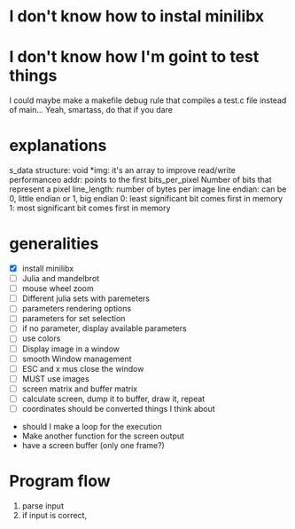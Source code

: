 # I don't know how to instal minilibx
# I don't know how I'm goint to test things
I could maybe make a makefile debug rule that compiles a test.c file instead of main...
Yeah, smartass, do that if you dare
# explanations
s_data structure:
	void *img: it's an array to improve read/write performanceo
	addr: points to the first 
	bits_per_pixel Number of bits that represent a pixel
	line_length: number of bytes per image line
	endian: can be 0, little endian or 1, big endian
	0: least significant bit comes first in memory
	1: most significant bit comes first in memory

# generalities
- [x] install minilibx
- [ ] Julia and mandelbrot
- [ ] mouse wheel zoom
- [ ] Different julia sets with paremeters
- [ ] parameters rendering options
- [ ] parameters for set selection
- [ ] if no parameter, display available parameters
- [ ] use colors
- [ ] Display image in a window
- [ ] smooth Window management
- [ ] ESC and x mus close the window
- [ ] MUST use images
- [ ] screen matrix and buffer matrix
- [ ] calculate screen, dump it to buffer, draw it, repeat
- [ ] coordinates should be converted
 things I think about
- should I make a loop for the execution
- Make another function for the screen output
- have a screen buffer (only one frame?)

# Program flow
1. parse input
2. if input is correct, 
